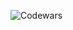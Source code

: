 ![Codewars](https://github.r2v.ch/codewars?user=pierrefaucher-dev&name=true&top_languages=true&stroke=%23b362ff&theme=purple_dark&hide_clan=true)

<!--
**pierrefaucher-dev/pierrefaucher-dev** is a ✨ _special_ ✨ repository because its `README.md` (this file) appears on your GitHub profile.

Here are some ideas to get you started:

- 🔭 I’m currently working on ...
- 🌱 I’m currently learning ...
- 👯 I’m looking to collaborate on ...
- 🤔 I’m looking for help with ...
- 💬 Ask me about ...
- 📫 How to reach me: ...
- 😄 Pronouns: ...
- ⚡ Fun fact: ...
-->
